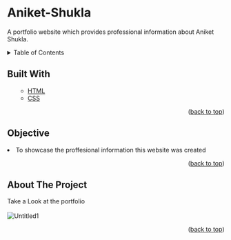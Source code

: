 # Aniket-Shukla
A portfolio website which provides professional information about Aniket Shukla.
<br>

<!-- TABLE OF CONTENTS -->

<details>
  <summary>Table of Contents</summary>
  <ol>
    <ul>
       <li><a href="#built-with">Built With</a></li>
      <li><a href="#Objective">Objective</a></li>
      <li><a href="#about-the-project">About The Project</a></li>
      </ul>
  </ol>
</details>

<!-- Built with -->
## Built With
<ol>
    <ul>
      <li><a href="https://html.com/">HTML</a></li>
       <li><a href="https://css-tricks.com/">CSS</a></li>
     <!-- <li><a href="https://www.javascript.com/">JavaScript</a></li> -->
      </ul>
  <p align="right">(<a href="#Aniket-Shukla">back to top</a>)</p>
  </ol>
  
## Objective
<li>To showcase the proffesional information this website was created</li>
<p align="right">(<a href="#Aniket-Shukla">back to top</a>)</p>


<!-- ABOUT THE PROJECT -->
## About The Project
Take a Look at the portfolio
<br>
<br>
![Untitled1](https://user-images.githubusercontent.com/60666490/139723413-1f8c4295-56fd-4330-bd4e-9b901003d21d.png)

<p align="right">(<a href="#Aniket-Shukla">back to top</a>)</p>




